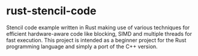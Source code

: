 # rust-stencil-code
Stencil code example written in Rust making use of various techniques for efficient hardware-aware code like blocking, SIMD and multiple threads for fast execution. This project is intended as a beginner project for the Rust programming language and simply a port of the C++ version. 
